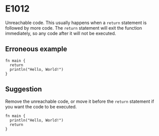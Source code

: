 # E1012

Unreachable code. This usually happens when a `return` statement is followed by
more code. The `return` statement will exit the function immediately, so any
code after it will not be executed.

## Erroneous example

```moonbit
fn main {
  return
  println("Hello, World!")
}
```

## Suggestion

Remove the unreachable code, or move it before the `return` statement if you
want the code to be executed.

```moonbit
fn main {
  println("Hello, World!")
  return
}
```
